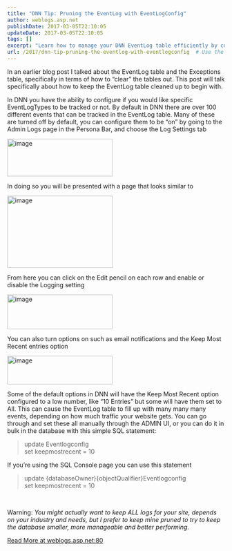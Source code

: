 ```yaml
---
title: "DNN Tip: Pruning the EventLog with EventLogConfig"
author: weblogs.asp.net
publishDate: 2017-03-05T22:10:05
updateDate: 2017-03-05T22:10:05
tags: []
excerpt: "Learn how to manage your DNN EventLog table efficiently by configuring EventLogTypes. Customize log settings and keep your database cleaned up."
url: /2017/dnn-tip-pruning-the-eventlog-with-eventlogconfig  # Use the generated URL with year
---
```

<p>In an earlier blog post I talked about the EventLog table and the Exceptions table, specifically in terms of how to “clear” the tables out. This post will talk specifically about how to keep the EventLog table cleaned up to begin with.</p><p>In DNN you have the ability to configure if you would like specific EventLogTypes to be tracked or not. By default in DNN there are over 100 different events that can be tracked in the EventLog table. Many of these are turned off by default, you can configure them to be “on” by going to the Admin Logs page in the Persona Bar, and choose the Log Settings tab</p><p><a href="https://aspblogs.blob.core.windows.net/media/christoc/media/image_62C3C0FE.png"><img width="244" height="87" title="image" style="margin: 0px; display: inline; background-image: none;" alt="image" src="https://aspblogs.blob.core.windows.net/media/christoc/media/image_thumb_1DAAF3C8.png" border="0"></a></p><p>In doing so you will be presented with a page that looks similar to</p><p><a href="https://aspblogs.blob.core.windows.net/media/christoc/media/image_06EBAC3F.png"><img width="244" height="167" title="image" style="margin: 0px; display: inline; background-image: none;" alt="image" src="https://aspblogs.blob.core.windows.net/media/christoc/media/image_thumb_3B1FD585.png" border="0"></a></p><p>From here you can click on the Edit pencil on each row and enable or disable the Logging setting</p><p><a href="https://aspblogs.blob.core.windows.net/media/christoc/media/image_56582E86.png"><img width="244" height="80" title="image" style="margin: 0px; display: inline; background-image: none;" alt="image" src="https://aspblogs.blob.core.windows.net/media/christoc/media/image_thumb_0A8C57CD.png" border="0"></a></p><p>You can also turn options on such as email notifications and the Keep Most Recent entries option</p><p><a href="https://aspblogs.blob.core.windows.net/media/christoc/media/image_0CC8E089.png"><img width="244" height="66" title="image" style="margin: 0px; display: inline; background-image: none;" alt="image" src="https://aspblogs.blob.core.windows.net/media/christoc/media/image_thumb_6118168C.png" border="0"></a></p><p>Some of the default options in DNN will have the Keep Most Recent option configured to a low number, like “10 Entries” but some will have them set to All. This can cause the EventLog table to fill up with many many many events, depending on how much traffic your website gets. You can go through and set these all manually through the ADMIN UI, or you can do it in bulk in the database with this simple SQL statement:</p><blockquote><p>update Eventlogconfig <br /> set keepmostrecent = 10</p></blockquote><p>If you’re using the SQL Console page you can use this statement</p><blockquote>update {databaseOwner}{objectQualifier}Eventlogconfig<br />set keepmostrecent = 10</blockquote><p><br /></p><p>Warning: <em>You might actually want to keep ALL logs for your site, depends on your industry and needs, but I prefer to keep mine pruned to try to keep the database smaller, more manageable and better performing.</em></p> <a href="https://weblogs.asp.net:80/christoc/dnn-tip-pruning-the-eventlog-with-eventlogconfig">Read More at weblogs.asp.net:80</a>

